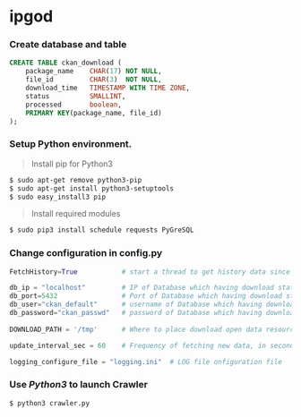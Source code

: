 # ipgod

### Create database and table
```SQL
CREATE TABLE ckan_download (
	package_name    CHAR(17) NOT NULL,
	file_id         CHAR(3)  NOT NULL, 
	download_time   TIMESTAMP WITH TIME ZONE,
	status          SMALLINT,
	processed       boolean, 
	PRIMARY KEY(package_name, file_id)
);
```

### Setup Python environment.
> Install pip for Python3
```bash
$ sudo apt-get remove python3-pip
$ sudo apt-get install python3-setuptools
$ sudo easy_install3 pip
```
> Install required modules
```bash
$ sudo pip3 install schedule requests PyGreSQL
```

### Change configuration in config.py
```python
FetchHistory=True           # start a thread to get history data since last update

db_ip = "localhost"         # IP of Database which having download status 
db_port=5432                # Port of Database which having download status 
db_user="ckan_default"      # username of Database which having download status 
db_password="ckan_passwd"   # password of Database which having download status
 
DOWNLOAD_PATH = '/tmp'      # Where to place download open data resource

update_interval_sec = 60    # Frequency of fetching new data, in second  

logging_configure_file = "logging.ini"  # LOG file onfiguration file

```

### Use *Python3* to launch Crawler 
```bash
$ python3 crawler.py
```

